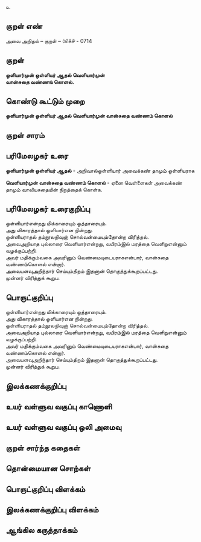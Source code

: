 உ

## குறள் எண் 

அவை அறிதல் – குறள் – ௦௭௧௪ - 0714  

## குறள் 

**ஒளியார்முன் ஒள்ளியர் ஆதல் வெளியார்முன்  
வான்சுதை வண்ணங் கொளல்.**  

## கொண்டு கூட்டும் முறை

**ஒளியார்முன் ஒள்ளியர் ஆதல் வெளியார்முன் வான்சுதை வண்ணம் கொளல்**

## குறள் சாரம் 


## பரிமேலழகர் உரை

**ஒளியார்முன் ஒள்ளியர் ஆதல்** - அறிவால்ஒள்ளியார் அவைக்கண் தாமும் ஒள்ளியராக  

**வெளியார்முன் வான்சுதை வண்ணம் கொளல்** - ஏனை வெள்ளைகள் அவைக்கண் தாமும் வாலியசுதையின் நிறத்தைக் கொள்க. 

## பரிமேலழகர் உரைகுறிப்பு   

ஒள்ளியார்என்றது மிக்காரையும் ஒத்தாரையும்.  
அது விகாரத்தால் ஒளியார்என நின்றது.  
ஒள்ளியராதல் தம்நூலறிவுஞ் சொல்வன்மையும்தோன்ற விரித்தல்.  
அவைஅறியாத புல்லாரை வெளியார்என்றது, வயிரம்இல் மரத்தை வெளிறுஎன்னும் வழக்குப்பற்றி.  
அவர் மதிக்கும்வகை அவரினும் வெண்மையுடையராகஎன்பார், வான்சுதை வண்ணம்கொளல் என்றார்.  
அவையளவுஅறிந்தார் செய்யும்திறம் இதனான் தொகுத்துக்கூறப்பட்டது.  
முன்னர் விரித்துக் கூறுப.    

## பொருட்குறிப்பு 

ஒள்ளியார்என்றது மிக்காரையும் ஒத்தாரையும்.  
அது விகாரத்தால் ஒளியார்என நின்றது.  
ஒள்ளியராதல் தம்நூலறிவுஞ் சொல்வன்மையும்தோன்ற விரித்தல்.  
அவைஅறியாத புல்லாரை வெளியார்என்றது, வயிரம்இல் மரத்தை வெளிறுஎன்னும் வழக்குப்பற்றி.  
அவர் மதிக்கும்வகை அவரினும் வெண்மையுடையராகஎன்பார், வான்சுதை வண்ணம்கொளல் என்றார்.  
அவையளவுஅறிந்தார் செய்யும்திறம் இதனான் தொகுத்துக்கூறப்பட்டது.  
முன்னர் விரித்துக் கூறுப.    

## இலக்கணக்குறிப்பு  


## உயர் வள்ளுவ வகுப்பு காணொளி


## உயர் வள்ளுவ வகுப்பு ஒலி அமைவு 

 
## குறள் சார்ந்த கதைகள் 


## தொன்மையான சொற்கள்


## பொருட்குறிப்பு விளக்கம்


## இலக்கணக்குறிப்பு விளக்கம்


## ஆங்கில கருத்தாக்கம் 


